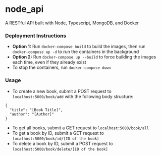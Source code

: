 # node_api
A RESTful API built with Node, Typescript, MongoDB, and Docker

### Deployment Instructions
* **Option 1:** Run `docker-compose build` to build the images, then run `docker-compose up -d` to run the containers in the background
* **Option 2:** Run `docker-compose up --build` to force building the images each time, even if they already exist
* To stop the containers, run `docker-compose down`

### Usage
* To create a new book, submit a POST request to `localhost:5000/book/add` with the following body structure:
```
{
  "title": "[Book Title]",
  "author": "[Author]"
}
```
* To get all books, submit a GET request to `localhost:5000/book/all`
* To get a book by ID, submit a GET request to `localhost:5000/book/id/[ID of the book]`
* To delete a book by ID, submit a POST request to `localhost:5000/book/delete/[ID of the book]`